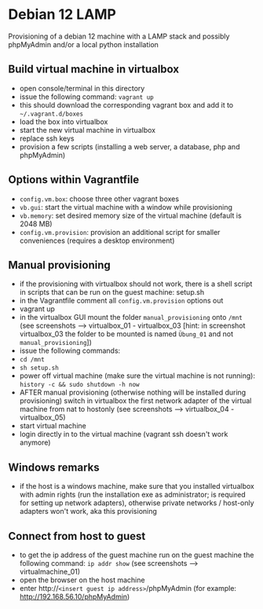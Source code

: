 # Debian 12 LAMP

Provisioning of a debian 12 machine with a LAMP stack and possibly phpMyAdmin and/or a local python installation

## Build virtual machine in virtualbox

- open console/terminal in this directory
- issue the following command: `vagrant up`
- this should download the corresponding vagrant box and add it to `~/.vagrant.d/boxes`
- load the box into virtualbox
- start the new virtual machine in virtualbox
- replace ssh keys
- provision a few scripts (installing a web server, a database, php and phpMyAdmin)

## Options within Vagrantfile

- `config.vm.box`: choose three other vagrant boxes
- `vb.gui`: start the virtual machine with a window while provisioning
- `vb.memory`: set desired memory size of the virtual machine (default is 2048 MB)
- `config.vm.provision`: provision an additional script for smaller conveniences (requires a desktop environment)

## Manual provisioning

- if the provisioning with virtualbox should not work, there is a shell script in scripts that can be run on the guest machine: setup.sh
- in the Vagrantfile comment all `config.vm.provision` options out
- vagrant up
- in the virtualbox GUI mount the folder `manual_provisioning` onto `/mnt` (see screenshots --> virtualbox_01 - virtualbox_03 [hint: in screenshot virtualbox_03 the folder to be mounted is named `Übung_01` and not `manual_provisioning`])
- issue the following commands:
- `cd /mnt`
- `sh setup.sh`
- power off virtual machine (make sure the virtual machine is not running): `history -c && sudo shutdown -h now`
- AFTER manual provisioning (otherwise nothing will be installed during provisioning) switch in virtualbox the first network adapter of the virtual machine from nat to hostonly (see screenshots --> virtualbox_04 - virtualbox_05)
- start virtual machine
- login directly in to the virtual machine (vagrant ssh doesn't work anymore)

## Windows remarks

- if the host is a windows machine, make sure that you installed virtualbox with admin rights (run the installation exe as administrator; is required for setting up network adapters), otherwise private networks / host-only adapters won't work, aka this provisioning

## Connect from host to guest
- to get the ip address of the guest machine run on the guest machine the following command: `ip addr show` (see screenshots --> virtualmachine_01)
- open the browser on the host machine
- enter http://`<insert guest ip address>`/phpMyAdmin (for example: http://192.168.56.10/phpMyAdmin)
